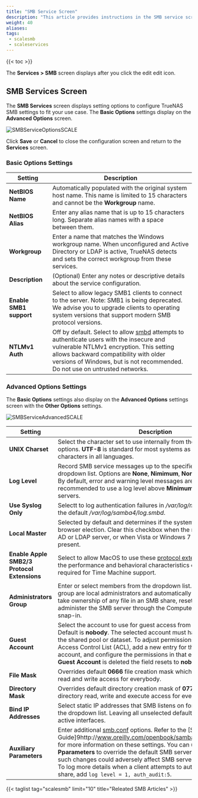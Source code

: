 ```yaml
---
title: "SMB Service Screen"
description: "This article provides instructions in the SMB service screen and settings."
weight: 40
aliases: 
tags:
 - scalesmb
 - scaleservices
---
```


{{< toc >}}

The **Services > SMB** screen displays after you click the <span class="material-icons">edit</span> edit icon.

## SMB Services Screen
The **SMB Services** screen displays setting options to configure TrueNAS SMB settings to fit your use case.
The **Basic Options** settings display on the **Advanced Options** screen.

![SMBServiceOptionsSCALE](/images/SCALE/SMBServiceOptionsSCALE.png "SMB Service Options")

Click **Save** or **Cancel** to close the configuration screen and return to the **Services** screen.

### Basic Options Settings
| Setting | Description |
|---------|-------------|
| **NetBIOS Name** | Automatically populated with the original system host name. This name is limited to 15 characters and cannot be the **Workgroup** name. |
| **NetBIOS Alias** | Enter any alias name that is up to 15 characters long. Separate alias names with a space between them. |
| **Workgroup** | Enter a name that matches the Windows workgroup name. When unconfigured and Active Directory or LDAP is active, TrueNAS detects and sets the correct workgroup from these services. |
| **Description** | (Optional) Enter any notes or descriptive details about the service configuration. |
| **Enable SMB1 support** | Select to allow legacy SMB1 clients to connect to the server. Note: SMB1 is being deprecated. We advise you to upgrade clients to operating system versions that support modern SMB protocol versions. |
| **NTLMv1 Auth** | Off by default. Select to allow [smbd](https://www.samba.org/samba/docs/current/man-html/smbd.8.html) attempts to authenticate users with the insecure and vulnerable NTLMv1 encryption. This setting allows backward compatibility with older versions of Windows, but is not recommended. Do not use on untrusted networks. |

### Advanced Options Settings
The **Basic Options** settings also display on the **Advanced Options** settings screen with the **Other Options** settings.

![SMBServiceAdvancedSCALE](/images/SCALE/SMBServiceAdvancedSCALE.png "Advanced Options for the SMB Service")

| Setting | Description |
|---------|-------------|
| **UNIX Charset** | Select the character set to use internally from the dropdown list of options. **UTF-8** is standard for most systems as it supports all characters in all languages. |
| **Log Level** | Record SMB service messages up to the specified log level from the dropdown list. Options are **None**, **Nimimum**, **Normal**, **full** and **Debug**. By default, error and warning level messages are logged. It is not recommended to use a log level above **Minimum** for production servers. |
| **Use Syslog Only** | Selectt to log authentication failures in */var/log/messages* instead of the default */var/log/samba4/log.smbd*. |
| **Local Master** | Selected by default and determines if the system participates in a browser election. Clear this checkbox when the network contains an AD or LDAP server, or when Vista or Windows 7 machines are present. |
| **Enable Apple SMB2/3 Protocol Extensions** | Select to allow MacOS to use these [protocol extensions](https://support.apple.com/en-us/HT210803) to improve the performance and behavioral characteristics of SMB shares. This is required for Time Machine support. |
| **Administrators Group** | Enter or select members from the dropdown list. Members of this group are local administrators and automatically have privileges to take ownership of any file in an SMB share, reset permissions, and administer the SMB server through the Computer Management MMC snap-in. |
| **Guest Account** | Select the account to use for guest access from the dropdown list. Default is **nobody**. The selected account must have permissions to the shared pool or dataset. To adjust permissions, edit the dataset Access Control List (ACL), add a new entry for the chosen guest account, and configure the permissions in that entry. If the selected **Guest Account** is deleted the field resets to **nobody**. |
| **File Mask** | Overrides default **0666** file creation mask which creates files with read and write access for everybody. |
| **Directory Mask** | Overrides default directory creation mask of **0777** which grants directory read, write and execute access for everybody. |
| **Bind IP Addresses** | Select static IP addresses that SMB listens on for connections from the dropdown list. Leaving all unselected defaults to listening on all active interfaces.
| **Auxiliary Parameters** | Enter additional [smb.conf](https://www.samba.org/samba/docs/current/man-html/smb.conf.5.html) options. Refer to the [Samba Guide]9http://www.oreilly.com/openbook/samba/book/appb_02.html) for more information on these settings. You can use **Auxiliary Pparameters** to override the default SMB server configuration, but such changes could adversely affect SMB server stability or behavior. To log more details when a client attempts to authenticate to the share, add `log level = 1, auth_audit:5`. |

{{< taglist tag="scalesmb" limit="10" title="Releated SMB Articles" >}}